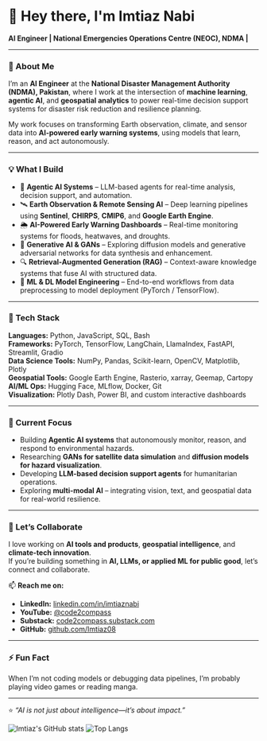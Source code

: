 # 👋 Hey there, I'm Imtiaz Nabi  
**AI Engineer | National Emergencies Operations Centre (NEOC), NDMA |**

---

### 🚀 About Me
I’m an **AI Engineer** at the **National Disaster Management Authority (NDMA), Pakistan**, where I work at the intersection of **machine learning**, **agentic AI**, and **geospatial analytics** to power real-time decision support systems for disaster risk reduction and resilience planning.

My work focuses on transforming Earth observation, climate, and sensor data into **AI-powered early warning systems**, using models that learn, reason, and act autonomously.

---

### 💡 What I Build
- 🤖 **Agentic AI Systems** – LLM-based agents for real-time analysis, decision support, and automation.  
- 🛰️ **Earth Observation & Remote Sensing AI** – Deep learning pipelines using **Sentinel**, **CHIRPS**, **CMIP6**, and **Google Earth Engine**.  
- 🌦️ **AI-Powered Early Warning Dashboards** – Real-time monitoring systems for floods, heatwaves, and droughts.  
- 🧬 **Generative AI & GANs** – Exploring diffusion models and generative adversarial networks for data synthesis and enhancement.  
- 🔍 **Retrieval-Augmented Generation (RAG)** – Context-aware knowledge systems that fuse AI with structured data.  
- 🧩 **ML & DL Model Engineering** – End-to-end workflows from data preprocessing to model deployment (PyTorch / TensorFlow).  

---

### 🧰 Tech Stack
**Languages:** Python, JavaScript, SQL, Bash  
**Frameworks:** PyTorch, TensorFlow, LangChain, LlamaIndex, FastAPI, Streamlit, Gradio  
**Data Science Tools:** NumPy, Pandas, Scikit-learn, OpenCV, Matplotlib, Plotly  
**Geospatial Tools:** Google Earth Engine, Rasterio, xarray, Geemap, Cartopy  
**AI/ML Ops:** Hugging Face, MLflow, Docker, Git  
**Visualization:** Plotly Dash, Power BI, and custom interactive dashboards  

---

### 🧠 Current Focus
- Building **Agentic AI systems** that autonomously monitor, reason, and respond to environmental hazards.  
- Researching **GANs for satellite data simulation** and **diffusion models for hazard visualization**.  
- Developing **LLM-based decision support agents** for humanitarian operations.  
- Exploring **multi-modal AI** – integrating vision, text, and geospatial data for real-world resilience.

---

### 🤝 Let’s Collaborate
I love working on **AI tools and products**, **geospatial intelligence**, and **climate-tech innovation**.  
If you’re building something in **AI, LLMs, or applied ML for public good**, let’s connect and collaborate.

📫 **Reach me on:**  
- **LinkedIn:** [linkedin.com/in/imtiaznabi](https://linkedin.com/in/imtiaznabi)  
- **YouTube:** [@code2compass](https://www.youtube.com/@code2compass)  
- **Substack:** [code2compass.substack.com](https://code2compass.substack.com)  
- **GitHub:** [github.com/Imtiaz08](https://github.com/Imtiaz08)  

---

### ⚡ Fun Fact
When I’m not coding models or debugging data pipelines, I’m probably playing video games or reading manga.

---

⭐️ *“AI is not just about intelligence—it’s about impact.”*

![Imtiaz's GitHub stats](https://github-readme-stats.vercel.app/api?username=ImtiazNDMA&show_icons=true&theme=shades-of-purple)
![Top Langs](https://github-readme-stats.vercel.app/api/top-langs/?username=ImtiazNDMA&layout=normal&theme=shades-of-purple)

